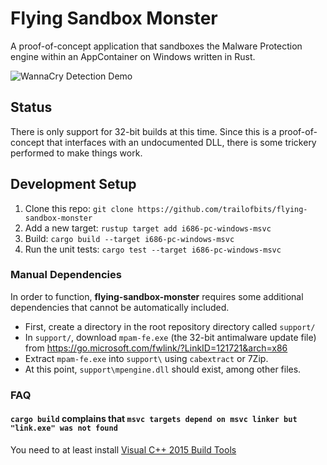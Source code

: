 # Flying Sandbox Monster

A proof-of-concept application that sandboxes the Malware Protection engine within an AppContainer on Windows written in Rust. 

![WannaCry Detection Demo](https://github.com/trailofbits/flying-sandbox-monster/raw/master/demo.gif)

## Status
There is only support for 32-bit builds at this time. Since this is a proof-of-concept that interfaces with an undocumented DLL, there is some trickery performed to make things work.

## Development Setup
 1. Clone this repo: `git clone https://github.com/trailofbits/flying-sandbox-monster`
 2. Add a new target: `rustup target add i686-pc-windows-msvc` 
 3. Build: `cargo build --target i686-pc-windows-msvc`
 4. Run the unit tests: `cargo test --target i686-pc-windows-msvc`
 
### Manual Dependencies
In order to function, **flying-sandbox-monster** requires some additional dependencies that cannot be automatically included. 

 * First, create a directory in the root repository directory called `support/`
 * In `support/`, download `mpam-fe.exe` (the 32-bit antimalware update file) from https://go.microsoft.com/fwlink/?LinkID=121721&arch=x86
 * Extract `mpam-fe.exe` into `support\` using `cabextract` or 7Zip.
 * At this point, `support\mpengine.dll` should exist, among other files.

### FAQ

#### `cargo build` complains that `msvc targets depend on msvc linker but "link.exe" was not found`

You need to at least install [Visual C++ 2015 Build Tools](http://go.microsoft.com/fwlink/?LinkId=691126&fixForIE=.exe)
